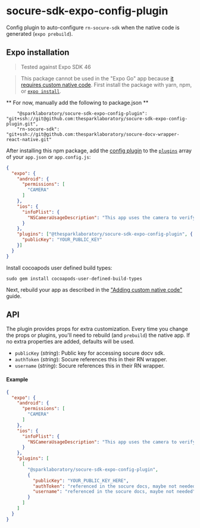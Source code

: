 # socure-sdk-expo-config-plugin

Config plugin to auto-configure `rn-socure-sdk` when the native code is generated (`expo prebuild`).

## Expo installation

> Tested against Expo SDK 46

> This package cannot be used in the "Expo Go" app because [it requires custom native code](https://docs.expo.io/workflow/customizing/).
> First install the package with yarn, npm, or [`expo install`](https://docs.expo.io/workflow/expo-cli/#expo-install).

** For now, manually add the following to package.json **

```
    "@sparklaboratory/socure-sdk-expo-config-plugin": "git+ssh://git@github.com:thesparklaboratory/socure-sdk-expo-config-plugin.git",
    "rn-socure-sdk": "git+ssh://git@github.com:thesparklaboratory/socure-docv-wrapper-react-native.git"
```

After installing this npm package, add the [config plugin](https://docs.expo.io/guides/config-plugins/) to the [`plugins`](https://docs.expo.io/versions/latest/config/app/#plugins) array of your `app.json` or `app.config.js`:

```json
{
  "expo": {
    "android": {
      "permissions": [
        "CAMERA"
      ]
    },
    "ios": {
      "infoPlist": {
        "NSCameraUsageDescription": "This app uses the camera to verify your identity."
      }
    },
    "plugins": ["@thesparklaboratory/socure-sdk-expo-config-plugin", {
      "publicKey": "YOUR_PUBLIC_KEY"
    }]
  }
}
```

Install cocoapods user defined build types:

`sudo gem install cocoapods-user-defined-build-types`

Next, rebuild your app as described in the ["Adding custom native code"](https://docs.expo.io/workflow/customizing/) guide.

## API

The plugin provides props for extra customization. Every time you change the props or plugins, you'll need to rebuild (and `prebuild`) the native app. If no extra properties are added, defaults will be used.

- `publicKey` (_string_): Public key for accessing socure docv sdk.
- `authToken` (_string_): Socure references this in their RN wrapper.
- `username` (_string_): Socure references this in their RN wrapper.

#### Example

```json
{
  "expo": {
    "android": {
      "permissions": [
        "CAMERA"
      ]
    },
    "ios": {
      "infoPlist": {
        "NSCameraUsageDescription": "This app uses the camera to verify your identity."
      }
    },
    "plugins": [
      [
        "@sparklaboratory/socure-sdk-expo-config-plugin",
        {
          "publicKey": "YOUR_PUBLIC_KEY_HERE",
          "authToken": "referenced in the socure docs, maybe not needed",
          "username": "referenced in the socure docs, maybe not needed",
        }
      ]
    ]
  }
}
```
